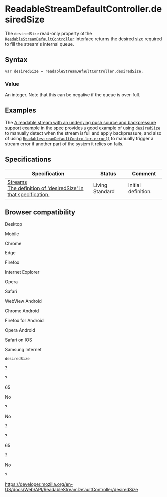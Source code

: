 ReadableStreamDefaultController.desiredSize
===========================================

The `desiredSize` read-only property of the [`ReadableStreamDefaultController`](../readablestreamdefaultcontroller) interface returns the desired size required to fill the stream's internal queue.

Syntax
------

    var desiredSize = readableStreamDefaultController.desiredSize;

### Value

An integer. Note that this can be negative if the queue is over-full.

Examples
--------

The [A readable stream with an underlying push source and backpressure support](https://streams.spec.whatwg.org/#example-rs-push-backpressure) example in the spec provides a good example of using `desiredSize` to manually detect when the stream is full and apply backpressure, and also of using [`ReadablestreamDefaultController.error()`](error) to manually trigger a stream error if another part of the system it relies on fails.

Specifications
--------------

<table><thead><tr class="header"><th>Specification</th><th>Status</th><th>Comment</th></tr></thead><tbody><tr class="odd"><td><a href="https://streams.spec.whatwg.org/#rs-default-controller-desired-size">Streams<br />
<span class="small">The definition of 'desiredSize' in that specification.</span></a></td><td><span class="spec-living">Living Standard</span></td><td>Initial definition.</td></tr></tbody></table>

Browser compatibility
---------------------

Desktop

Mobile

Chrome

Edge

Firefox

Internet Explorer

Opera

Safari

WebView Android

Chrome Android

Firefox for Android

Opera Android

Safari on IOS

Samsung Internet

`desiredSize`

?

?

65

No

?

No

?

?

65

?

No

?

<a href="https://developer.mozilla.org/en-US/docs/Web/API/ReadableStreamDefaultController/desiredSize" class="_attribution-link">https://developer.mozilla.org/en-US/docs/Web/API/ReadableStreamDefaultController/desiredSize</a>
